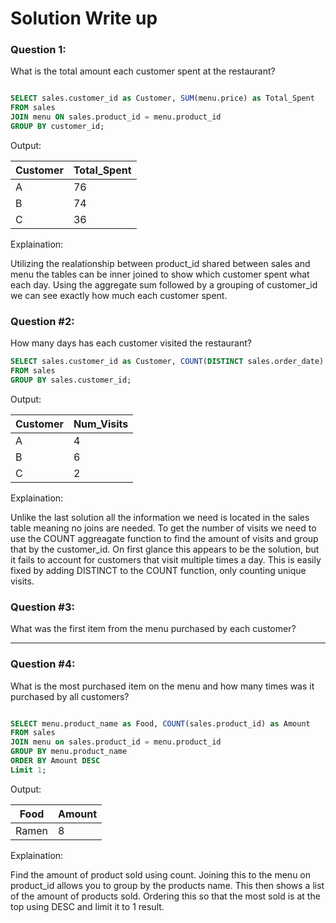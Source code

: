 # Solution Write up


### Question 1:

What is the total amount each customer spent at the restaurant?

```SQL

SELECT sales.customer_id as Customer, SUM(menu.price) as Total_Spent
FROM sales 
JOIN menu ON sales.product_id = menu.product_id
GROUP BY customer_id;

```
Output:

|Customer | Total_Spent|
|---------|------------|
|A        | 76         |
|B        | 74         |
|C        | 36         |

Explaination: 

Utilizing the realationship between product_id shared between sales and menu the tables can be inner joined to show which customer spent what each day. Using the aggregate sum followed by a grouping of customer_id we can see exactly how much each customer spent.



### Question #2:

How many days has each customer visited the restaurant?

``` SQL
SELECT sales.customer_id as Customer, COUNT(DISTINCT sales.order_date) as Num_Visits
FROM sales
GROUP BY sales.customer_id;

```

Output:

|Customer | Num_Visits |
|---------|------------|
|A        | 4          |
|B        | 6          |
|C        | 2          |


Explaination:

Unlike the last solution all the information we need is located in the sales table meaning no joins are needed. To get the number of visits we need to use the COUNT aggreagate function to find the amount of visits and group that by the customer_id. On first glance this appears to be the solution, but it fails to account for customers that visit multiple times a day. This is easily fixed by adding DISTINCT to the COUNT function, only counting unique visits. 


### Question #3:

What was the first item from the menu purchased by each customer?


---

### Question #4:

What is the most purchased item on the menu and how many times was it purchased by all customers?

```SQL

SELECT menu.product_name as Food, COUNT(sales.product_id) as Amount
FROM sales
JOIN menu on sales.product_id = menu.product_id
GROUP BY menu.product_name
ORDER BY Amount DESC
Limit 1;

```

Output:

|Food | Amount|
|---------|------------|
|Ramen       | 8          |

Explaination: 

Find the amount of product sold using count. Joining this to the menu on product_id allows you to group by the products name. This then shows a list of the amount of products sold. Ordering this so that the most sold is at the top using DESC and limit it to 1 result. 
